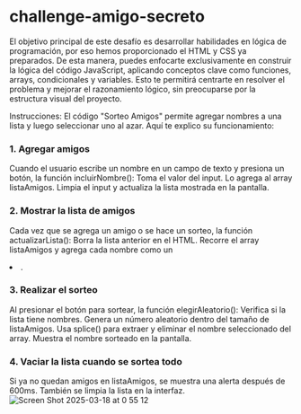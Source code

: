 # challenge-amigo-secreto
El objetivo principal de este desafío es desarrollar habilidades en lógica de programación, por eso hemos proporcionado el HTML y CSS ya preparados. De esta manera, puedes enfocarte exclusivamente en construir la lógica del código JavaScript, aplicando conceptos clave como funciones, arrays, condicionales y variables. Esto te permitirá centrarte en resolver el problema y mejorar el razonamiento lógico, sin preocuparse por la estructura visual del proyecto.

Instrucciones:
El código "Sorteo Amigos" permite agregar nombres a una lista y luego seleccionar uno al azar. Aquí te explico su funcionamiento:

### 1. Agregar amigos
Cuando el usuario escribe un nombre en un campo de texto y presiona un botón, la función incluirNombre():
Toma el valor del input.
Lo agrega al array listaAmigos.
Limpia el input y actualiza la lista mostrada en la pantalla.

### 2. Mostrar la lista de amigos
Cada vez que se agrega un amigo o se hace un sorteo, la función actualizarLista():
Borra la lista anterior en el HTML.
Recorre el array listaAmigos y agrega cada nombre como un <li>.

### 3. Realizar el sorteo
Al presionar el botón para sortear, la función elegirAleatorio():
Verifica si la lista tiene nombres.
Genera un número aleatorio dentro del tamaño de listaAmigos.
Usa splice() para extraer y eliminar el nombre seleccionado del array.
Muestra el nombre sorteado en la pantalla.

### 4. Vaciar la lista cuando se sortea todo
Si ya no quedan amigos en listaAmigos, se muestra una alerta después de 600ms.
También se limpia la lista en la interfaz.
![Screen Shot 2025-03-18 at 0 55 12](https://github.com/user-attachments/assets/7d1b5ba6-0f39-43de-b268-be3c341ea7af)
